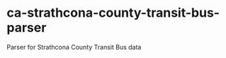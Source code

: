 ca-strathcona-county-transit-bus-parser
=======================================

Parser for Strathcona County Transit Bus data

